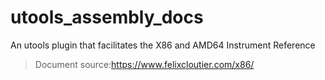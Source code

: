 # utools_assembly_docs

An utools plugin that facilitates the X86 and AMD64 Instrument Reference

> Document source:https://www.felixcloutier.com/x86/
